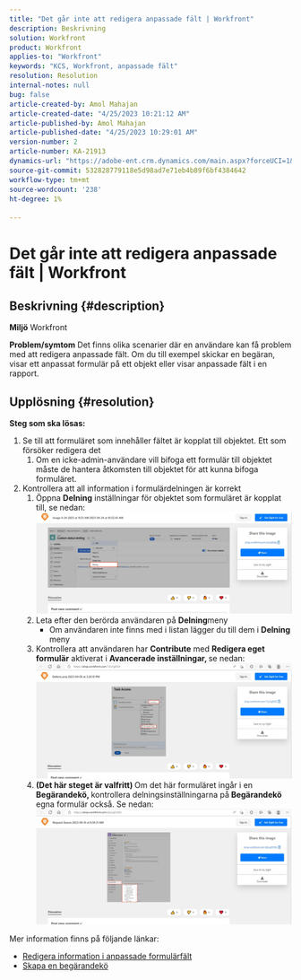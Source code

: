 ```yaml
---
title: "Det går inte att redigera anpassade fält | Workfront"
description: Beskrivning
solution: Workfront
product: Workfront
applies-to: "Workfront"
keywords: "KCS, Workfront, anpassade fält"
resolution: Resolution
internal-notes: null
bug: false
article-created-by: Amol Mahajan
article-created-date: "4/25/2023 10:21:12 AM"
article-published-by: Amol Mahajan
article-published-date: "4/25/2023 10:29:01 AM"
version-number: 2
article-number: KA-21913
dynamics-url: "https://adobe-ent.crm.dynamics.com/main.aspx?forceUCI=1&pagetype=entityrecord&etn=knowledgearticle&id=a99cefe3-52e3-ed11-a7c7-6045bd006704"
source-git-commit: 532828779118e5d98ad7e71eb4b89f6bf4384642
workflow-type: tm+mt
source-wordcount: '238'
ht-degree: 1%

---
```


# Det går inte att redigera anpassade fält | Workfront

## Beskrivning {#description}

<b>Miljö</b>
Workfront


<b>Problem/symtom</b>
Det finns olika scenarier där en användare kan få problem med att redigera anpassade fält. Om du till exempel skickar en begäran, visar ett anpassat formulär på ett objekt eller visar anpassade fält i en rapport.


## Upplösning {#resolution}

<b>Steg som ska lösas:</b>
1. Se till att formuläret som innehåller fältet är kopplat till objektet. Ett som försöker redigera det
   1. Om en icke-admin-användare vill bifoga ett formulär till objektet måste de hantera åtkomsten till objektet för att kunna bifoga formuläret.
2. Kontrollera att all information i formulärdelningen är korrekt
   1. Öppna <b>Delning</b> inställningar för objektet som formuläret är kopplat till, se nedan:![](assets/5290f427-53e3-ed11-a7c7-6045bd006704.png)
   2. Leta efter den berörda användaren på <b>Delning</b>meny
      - Om användaren inte finns med i listan lägger du till dem i <b>Delning</b> meny
   3. Kontrollera att användaren har <b>Contribute</b> med <b>Redigera eget formulär</b> aktiverat i <b>Avancerade inställningar, </b>se nedan:![](assets/e0da3f1c-8ce2-ed11-a7c7-6045bd006c82.png)
   4. <b>(Det här steget är valfritt) </b>Om det här formuläret ingår i en<b> Begärandekö, </b>kontrollera delningsinställningarna på<b> Begärandekö </b>egna formulär också. Se nedan:![](assets/47992451-8ce2-ed11-a7c7-6045bd006c82.png)




Mer information finns på följande länkar:

- [Redigera information i anpassade formulärfält](https://experienceleague.adobe.com/docs/workfront/using/basics/work-with-custom-forms/edit-custom-forms.html?lang=en)
- [Skapa en begärandekö](https://experienceleague.adobe.com/docs/workfront/using/manage-work/requests/create-and-manage-request-queues/create-request-queue.html?lang=en)

